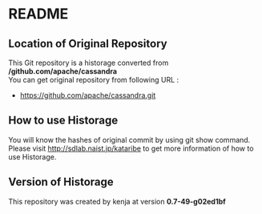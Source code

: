 # README
## Location of Original Repository
This Git repository is a historage converted from **/github.com/apache/cassandra**  
You can get original repository from following URL :

- https://github.com/apache/cassandra.git

## How to use Historage
You will know the hashes of original commit by using git show command.  
Please visit <http://sdlab.naist.jp/kataribe> to get more information of how to use Historage.

## Version of Historage
This repository was created by kenja at version **0.7-49-g02ed1bf**
